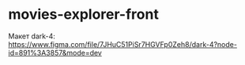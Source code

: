 # movies-explorer-front

Макет dark-4:
https://www.figma.com/file/7JHuC51PiSr7HGVFp0Zeh8/dark-4?node-id=891%3A3857&mode=dev